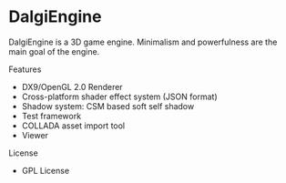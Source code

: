 DalgiEngine
===========

DalgiEngine is a 3D game engine. Minimalism and powerfulness are the main goal of the engine.

Features
- DX9/OpenGL 2.0 Renderer
- Cross-platform shader effect system (JSON format)
- Shadow system: CSM based soft self shadow
- Test framework
- COLLADA asset import tool
- Viewer

License
- GPL License
